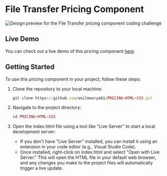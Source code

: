 
# File Transfer Pricing Component


![Design preview for the File Transfer pricing component coding challenge](./design/desktop-design-monthly.jpg)

## Live Demo

You can check out a live demo of this pricing component [here](https://pricing-html-css-pied.vercel.app/).

## Getting Started

To use this pricing component in your project, follow these steps:

1. Clone the repository to your local machine:

   ```ruby
   git clone https://github.com/anilmaurya61/PRICING-HTML-CSS.git
   ```
2. Navigate to the project directory:
    ```ruby
    cd PRICING-HTML-CSS
    ```
3. Open the index.html file using a tool like "Live Server" to start a local development server:

    - If you don't have "Live Server" installed, you can install it using an extension in your code editor (e.g., Visual Studio Code).
    - Once installed, right-click on index.html and select "Open with Live Server." This will    open the HTML file in your default web browser, and any changes you make to the project files will automatically trigger a live update.


